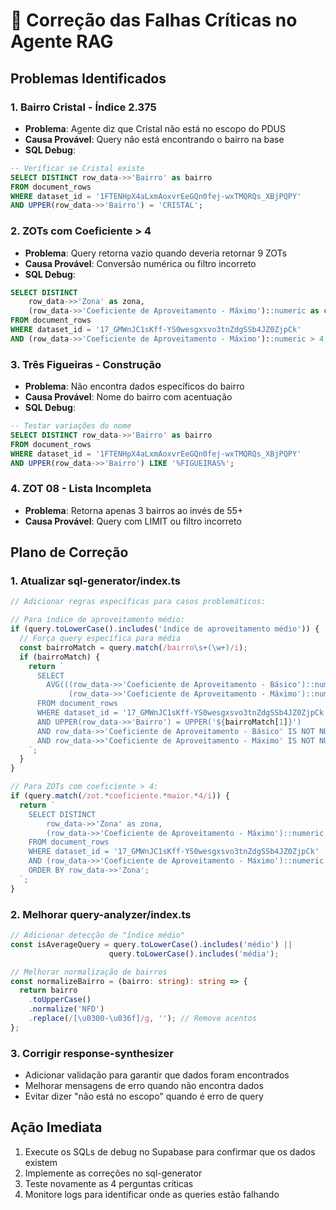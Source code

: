 # 🔧 Correção das Falhas Críticas no Agente RAG

## Problemas Identificados

### 1. Bairro Cristal - Índice 2.375
- **Problema**: Agente diz que Cristal não está no escopo do PDUS
- **Causa Provável**: Query não está encontrando o bairro na base
- **SQL Debug**: 
```sql
-- Verificar se Cristal existe
SELECT DISTINCT row_data->>'Bairro' as bairro
FROM document_rows 
WHERE dataset_id = '1FTENHpX4aLxmAoxvrEeGQn0fej-wxTMQRQs_XBjPQPY'
AND UPPER(row_data->>'Bairro') = 'CRISTAL';
```

### 2. ZOTs com Coeficiente > 4
- **Problema**: Query retorna vazio quando deveria retornar 9 ZOTs
- **Causa Provável**: Conversão numérica ou filtro incorreto
- **SQL Debug**:
```sql
SELECT DISTINCT
    row_data->>'Zona' as zona,
    (row_data->>'Coeficiente de Aproveitamento - Máximo')::numeric as ca_maximo
FROM document_rows 
WHERE dataset_id = '17_GMWnJC1sKff-YS0wesgxsvo3tnZdgSSb4JZ0ZjpCk'
AND (row_data->>'Coeficiente de Aproveitamento - Máximo')::numeric > 4;
```

### 3. Três Figueiras - Construção
- **Problema**: Não encontra dados específicos do bairro
- **Causa Provável**: Nome do bairro com acentuação
- **SQL Debug**:
```sql
-- Testar variações do nome
SELECT DISTINCT row_data->>'Bairro' as bairro
FROM document_rows 
WHERE dataset_id = '1FTENHpX4aLxmAoxvrEeGQn0fej-wxTMQRQs_XBjPQPY'
AND UPPER(row_data->>'Bairro') LIKE '%FIGUEIRAS%';
```

### 4. ZOT 08 - Lista Incompleta
- **Problema**: Retorna apenas 3 bairros ao invés de 55+
- **Causa Provável**: Query com LIMIT ou filtro incorreto

## Plano de Correção

### 1. Atualizar sql-generator/index.ts

```typescript
// Adicionar regras específicas para casos problemáticos:

// Para índice de aproveitamento médio:
if (query.toLowerCase().includes('índice de aproveitamento médio')) {
  // Força query específica para média
  const bairroMatch = query.match(/bairro\s+(\w+)/i);
  if (bairroMatch) {
    return `
      SELECT 
        AVG(((row_data->>'Coeficiente de Aproveitamento - Básico')::numeric + 
             (row_data->>'Coeficiente de Aproveitamento - Máximo')::numeric) / 2) as indice_aproveitamento_medio
      FROM document_rows 
      WHERE dataset_id = '17_GMWnJC1sKff-YS0wesgxsvo3tnZdgSSb4JZ0ZjpCk'
      AND UPPER(row_data->>'Bairro') = UPPER('${bairroMatch[1]}')
      AND row_data->>'Coeficiente de Aproveitamento - Básico' IS NOT NULL
      AND row_data->>'Coeficiente de Aproveitamento - Máximo' IS NOT NULL;
    `;
  }
}

// Para ZOTs com coeficiente > 4:
if (query.match(/zot.*coeficiente.*maior.*4/i)) {
  return `
    SELECT DISTINCT
        row_data->>'Zona' as zona,
        (row_data->>'Coeficiente de Aproveitamento - Máximo')::numeric as ca_maximo
    FROM document_rows 
    WHERE dataset_id = '17_GMWnJC1sKff-YS0wesgxsvo3tnZdgSSb4JZ0ZjpCk'
    AND (row_data->>'Coeficiente de Aproveitamento - Máximo')::numeric > 4
    ORDER BY row_data->>'Zona';
  `;
}
```

### 2. Melhorar query-analyzer/index.ts

```typescript
// Adicionar detecção de "índice médio"
const isAverageQuery = query.toLowerCase().includes('médio') || 
                      query.toLowerCase().includes('média');

// Melhorar normalização de bairros
const normalizeBairro = (bairro: string): string => {
  return bairro
    .toUpperCase()
    .normalize('NFD')
    .replace(/[\u0300-\u036f]/g, ''); // Remove acentos
};
```

### 3. Corrigir response-synthesizer

- Adicionar validação para garantir que dados foram encontrados
- Melhorar mensagens de erro quando não encontra dados
- Evitar dizer "não está no escopo" quando é erro de query

## Ação Imediata

1. Execute os SQLs de debug no Supabase para confirmar que os dados existem
2. Implemente as correções no sql-generator 
3. Teste novamente as 4 perguntas críticas
4. Monitore logs para identificar onde as queries estão falhando